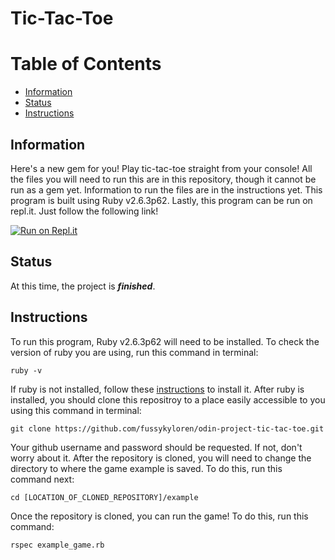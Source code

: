 # Tic-Tac-Toe
# Table of Contents
- [Information](https://github.com/fussykyloren/odin-project-tic-tac-toe#information)
- [Status](https://github.com/fussykyloren/odin-project-tic-tac-toe#status)
- [Instructions](https://github.com/fussykyloren/odin-project-tic-tac-toe#instructions)
## Information
Here's a new gem for you! Play tic-tac-toe straight from your console! All the files you will need to run this are in this repository, though it cannot be run as a gem yet. Information to run the files are in the instructions yet. This program is built using Ruby v2.6.3p62.
Lastly, this program can be run on repl.it. Just follow the following link!

[![Run on Repl.it](https://repl.it/badge/github/fussykyloren/ruby-tic-tac-toe)](https://repl.it/github/fussykyloren/ruby-tic-tac-toe)
## Status
At this time, the project is __*finished*__.
## Instructions
To run this program, Ruby v2.6.3p62 will need to be installed. To check the version of ruby you are using, run this command in terminal:
```
ruby -v
```
If ruby is not installed, follow these [instructions](https://www.ruby-lang.org/en/documentation/installation/) to install it.
After ruby is installed, you should clone this repositroy to a place easily accessible to you using this command in terminal:
```
git clone https://github.com/fussykyloren/odin-project-tic-tac-toe.git
```
Your github username and password should be requested. If not, don't worry about it.
After the repository is cloned, you will need to change the directory to where the game example is saved. To do this, run this command next:
```
cd [LOCATION_OF_CLONED_REPOSITORY]/example
```
Once the repository is cloned, you can run the game! To do this, run this command:
```
rspec example_game.rb
```
